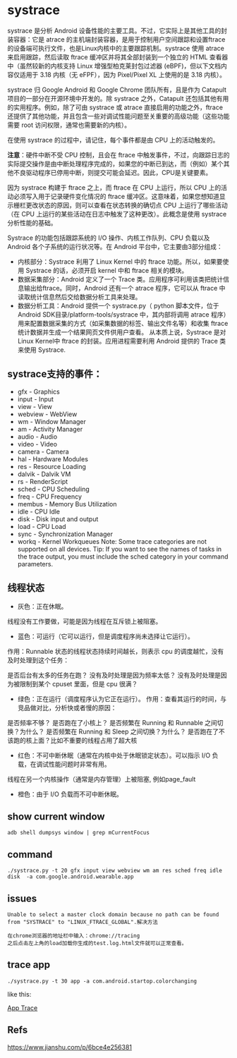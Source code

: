 # systrace

systrace 是分析 Android 设备性能的主要工具。不过，它实际上是其他工具的封装容器：它是 atrace 的主机端封装容器，是用于控制用户空间跟踪和设置ftrace的设备端可执行文件，也是Linux内核中的主要跟踪机制。systrace 使用 atrace 来启用跟踪，然后读取 ftrace 缓冲区并将其全部封装到一个独立的 HTML 查看器中（虽然较新的内核支持 Linux 增强型柏克莱封包过滤器 (eBPF)，但以下文档内容仅适用于 3.18 内核（无 eFPF），因为 Pixel/Pixel XL 上使用的是 3.18 内核）。

systrace 归 Google Android 和 Google Chrome 团队所有，且是作为 Catapult 项目的一部分在开源环境中开发的。除 systrace 之外，Catapult 还包括其他有用的实用程序。例如，除了可由 systrace 或 atrace 直接启用的功能之外，ftrace 还提供了其他功能，并且包含一些对调试性能问题至关重要的高级功能（这些功能需要 root 访问权限，通常也需要新的内核）。

在使用 systrace 的过程中，请记住，每个事件都是由 CPU 上的活动触发的。

**注意**：硬件中断不受 CPU 控制，且会在 ftrace 中触发事件，不过，向跟踪日志的实际提交操作是由中断处理程序完成的，如果您的中断已到达，而（例如）某个其他不良驱动程序已停用中断，则提交可能会延迟。因此，CPU是关键要素。

因为 systrace 构建于 ftrace 之上，而 ftrace 在 CPU 上运行，所以 CPU 上的活动必须写入用于记录硬件变化情况的 ftrace 缓冲区。这意味着，如果您想知道显示栅栏更改状态的原因，则可以查看在状态转换的确切点 CPU 上运行了哪些活动（在 CPU 上运行的某些活动在日志中触发了这种更改）。此概念是使用 systrace 分析性能的基础。

Systrace 的功能包括跟踪系统的 I/O 操作、内核工作队列、CPU 负载以及 Android 各个子系统的运行状况等。在 Android 平台中，它主要由3部分组成：

* 内核部分：Systrace 利用了 Linux Kernel 中的 ftrace 功能。所以，如果要使用 Systrace 的话，必须开启 kernel 中和 ftrace 相关的模块。
* 数据采集部分：Android 定义了一个 Trace 类。应用程序可利用该类把统计信息输出给ftrace。同时，Android 还有一个 atrace 程序，它可以从 ftrace 中读取统计信息然后交给数据分析工具来处理。
* 数据分析工具：Android 提供一个 systrace.py（ python 脚本文件，位于 Android SDK目录/platform-tools/systrace 中，其内部将调用 atrace 程序）用来配置数据采集的方式（如采集数据的标签、输出文件名等）和收集 ftrace 统计数据并生成一个结果网页文件供用户查看。 从本质上说，Systrace 是对 Linux Kernel中 ftrace 的封装。应用进程需要利用 Android 提供的 Trace 类来使用 Systrace.

## systrace支持的事件：

* gfx - Graphics
* input - Input
* view - View
* webview - WebView
* wm - Window Manager
* am - Activity Manager
* audio - Audio
* video - Video
* camera - Camera
* hal - Hardware Modules
* res - Resource Loading
* dalvik - Dalvik VM
* rs - RenderScript
* sched - CPU Scheduling
* freq - CPU Frequency
* membus - Memory Bus Utilization
* idle - CPU Idle
* disk - Disk input and output
* load - CPU Load
* sync - Synchronization Manager
* workq - Kernel Workqueues Note: Some trace categories are not supported on all devices. Tip: If you want to see the names of tasks in the trace output, you must include the sched category in your command parameters.

## 线程状态

* 灰色：正在休眠。

线程没有工作要做，可能是因为线程在互斥锁上被阻塞。

* 蓝色：可运行（它可以运行，但是调度程序尚未选择让它运行）。

作用：Runnable 状态的线程状态持续时间越长，则表示 cpu 的调度越忙，没有及时处理到这个任务：

是否后台有太多的任务在跑？
没有及时处理是因为频率太低？
没有及时处理是因为被限制到某个 cpuset 里面，但是 cpu 很满？

* 绿色：正在运行（调度程序认为它正在运行）。
作用：查看其运行的时间，与竞品做对比，分析快或者慢的原因：

是否频率不够？
是否跑在了小核上？
是否频繁在 Running 和 Runnable 之间切换？为什么？
是否频繁在 Running 和 Sleep 之间切换？为什么？
是否跑在了不该跑的核上面？比如不重要的线程占用了超大核

* 红色：不可中断休眠（通常在内核中处于休眠锁定状态）。可以指示 I/O 负载，在调试性能问题时非常有用。

线程在另一个内核操作（通常是内存管理）上被阻塞, 例如page_fault

* 橙色：由于 I/O 负载而不可中断休眠。

## show current window

```
adb shell dumpsys window | grep mCurrentFocus
```

## command

```
./systrace.py -t 20 gfx input view webview wm am res sched freq idle disk  -a com.google.android.wearable.app
```

## issues

```
Unable to select a master clock domain because no path can be found from "SYSTRACE" to "LINUX_FTRACE_GLOBAL".解决方法

在chrome浏览器的地址栏中输入：chrome://tracing
之后点击左上角的load加载你生成的test.log.html文件就可以正常查看。
```

## trace app

```
./systrace.py -t 30 app -a com.android.startop.colorchanging
```

like this:

[App Trace](./app-systrace.png)

## Refs

https://www.jianshu.com/p/6bce4e256381